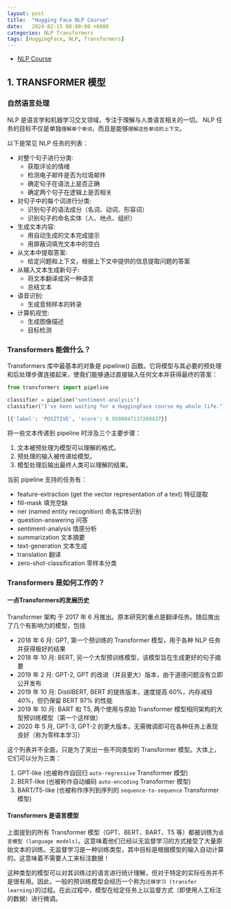 ```yaml
---
layout: post
title:  "Hugging Face NLP Course"
date:   2024-02-15 08:00:00 +0800
categories: NLP Transformers
tags: [HuggingFace, NLP, Transformers]
---
```


- [NLP Course](https://huggingface.co/learn/nlp-course/zh-CN/)

## 1. TRANSFORMER 模型
### 自然语言处理
NLP 是语言学和机器学习交叉领域，专注于理解与人类语言相关的一切。 NLP 任务的目标不仅是单独`理解单个单词`，而且是能够`理解这些单词的上下文`。

以下是常见 NLP 任务的列表：

- 对整个句子进行分类: 
    - 获取评论的情绪
    - 检测电子邮件是否为垃圾邮件
    - 确定句子在语法上是否正确
    - 确定两个句子在逻辑上是否相关
- 对句子中的每个词进行分类: 
    - 识别句子的语法成分（名词、动词、形容词）
    - 识别句子的命名实体（人、地点、组织）
- 生成文本内容: 
    - 用自动生成的文本完成提示
    - 用屏蔽词填充文本中的空白
- 从文本中提取答案: 
    - 给定问题和上下文，根据上下文中提供的信息提取问题的答案
- 从输入文本生成新句子: 
    - 将文本翻译成另一种语言
    - 总结文本
- 语音识别: 
    - 生成音频样本的转录
- 计算机视觉: 
    - 生成图像描述
    - 目标检测

### Transformers 能做什么？
Transformers 库中最基本的对象是 pipeline() 函数。它将模型与其必要的预处理和后处理步骤连接起来，使我们能够通过直接输入任何文本并获得最终的答案：

```python
from transformers import pipeline

classifier = pipeline("sentiment-analysis")
classifier("I've been waiting for a HuggingFace course my whole life.")
```

```python
[{'label': 'POSITIVE', 'score': 0.9598047137260437}]
```

将一些文本传递到 pipeline 时涉及三个主要步骤：

1. 文本被预处理为模型可以理解的格式。
2. 预处理的输入被传递给模型。
3. 模型处理后输出最终人类可以理解的结果。

当前 pipeline 支持的任务有：

- feature-extraction (get the vector representation of a text) 特征提取
- fill-mask 填充空缺
- ner (named entity recognition) 命名实体识别
- question-answering 问答
- sentiment-analysis 情感分析
- summarization 文本摘要
- text-generation 文本生成
- translation 翻译
- zero-shot-classification 零样本分类

### Transformers 是如何工作的？
#### 一点Transformers的发展历史
Transformer 架构 于 2017 年 6 月推出。原本研究的重点是翻译任务。随后推出了几个有影响力的模型，包括

- 2018 年 6 月: GPT, 第一个预训练的 Transformer 模型，用于各种 NLP 任务并获得极好的结果
- 2018 年 10 月: BERT, 另一个大型预训练模型，该模型旨在生成更好的句子摘要
- 2019 年 2 月: GPT-2, GPT 的改进（并且更大）版本，由于道德问题没有立即公开发布
- 2019 年 10 月: DistilBERT, BERT 的提炼版本，速度提高 60%，内存减轻 40%，但仍保留 BERT 97% 的性能
- 2019 年 10 月: BART 和 T5, 两个使用与原始 Transformer 模型相同架构的大型预训练模型（第一个这样做）
- 2020 年 5 月, GPT-3, GPT-2 的更大版本，无需微调即可在各种任务上表现良好（称为零样本学习）

这个列表并不全面，只是为了突出一些不同类型的 Transformer 模型。大体上，它们可以分为三类：

1. GPT-like (也被称作自回归 `auto-regressive` Transformer 模型)
2. BERT-like (也被称作自动编码 `auto-encoding` Transformer 模型)
3. BART/T5-like (也被称作序列到序列的 `sequence-to-sequence` Transformer 模型)

#### Transformers 是语言模型
上面提到的所有 Transformer 模型（GPT、BERT、BART、T5 等）都被训练为`语言模型 (language models)`。这意味着他们已经以无监督学习的方式接受了大量原始文本的训练。无监督学习是一种训练类型，其中目标是根据模型的输入自动计算的。这意味着不需要人工来标注数据！

这种类型的模型可以对其训练过的语言进行统计理解，但对于特定的实际任务并不是很有用。因此，一般的预训练模型会经历一个称为`迁移学习 (transfer learning)`的过程。在此过程中，模型在给定任务上以监督方式（即使用人工标注的数据）进行微调。

